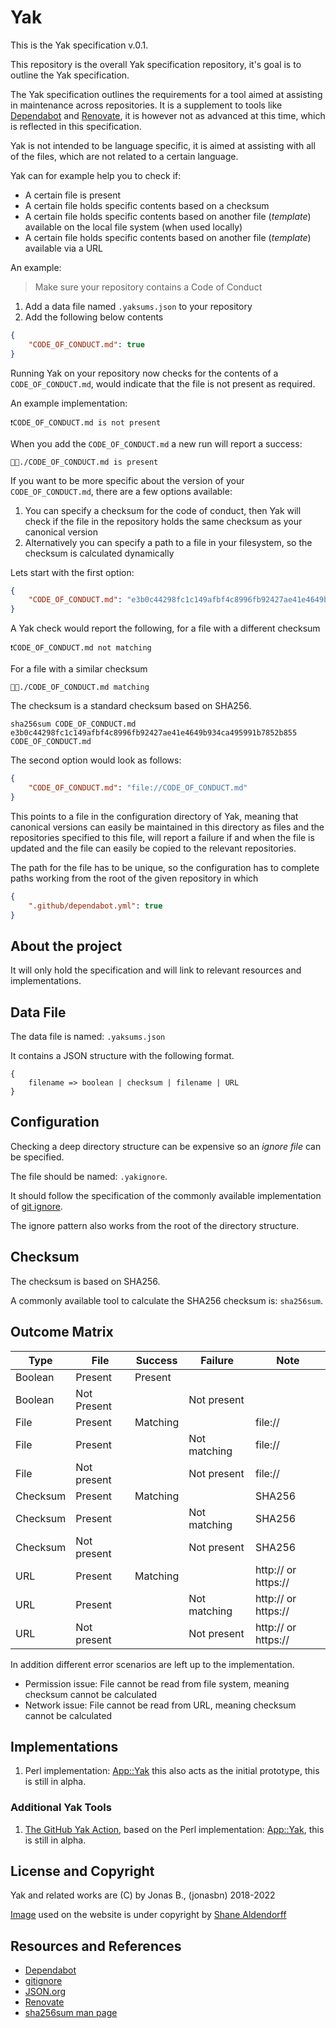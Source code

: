 # Yak

This is the Yak specification v.0.1.

This repository is the overall Yak specification repository, it's goal is to outline the Yak specification.

The Yak specification outlines the requirements for a tool aimed at assisting in maintenance across repositories. It is a supplement to tools like [Dependabot] and [Renovate], it is however not as advanced at this time, which is reflected in this specification.

Yak is not intended to be language specific, it is aimed at assisting with all of the files, which are not related to a certain language.

Yak can for example help you to check if:

- A certain file is present
- A certain file holds specific contents based on a checksum
- A certain file holds specific contents based on another file (_template_) available on the local file system (when used locally)
- A certain file holds specific contents based on another file (_template_) available via a URL

An example:

> Make sure your repository contains a Code of Conduct

1. Add a data file named `.yaksums.json` to your repository
2. Add the following below contents

```json
{
    "CODE_OF_CONDUCT.md": true
}
```

Running Yak on your repository now checks for the contents of a `CODE_OF_CONDUCT.md`, would indicate that the file is not present as required.

An example implementation:

```text
❗️CODE_OF_CONDUCT.md is not present
```

When you add the `CODE_OF_CONDUCT.md` a new run will report a success:

```text
👍🏻./CODE_OF_CONDUCT.md is present
```

If you want to be more specific about the version of your `CODE_OF_CONDUCT.md`, there are a few options available:

1. You can specify a checksum for the code of conduct, then Yak will check if the file in the repository holds the same checksum as your canonical version
2. Alternatively you can specify a path to a file in your filesystem, so the checksum is calculated dynamically

Lets start with the first option:

```json
{
    "CODE_OF_CONDUCT.md": "e3b0c44298fc1c149afbf4c8996fb92427ae41e4649b934ca495991b7852b855"
}
```

A Yak check would report the following, for a file with a different checksum

```text
❗️CODE_OF_CONDUCT.md not matching
```

For a file with a similar checksum

```text
👍🏻./CODE_OF_CONDUCT.md matching
```

The checksum is a standard checksum based on SHA256.

```shell
sha256sum CODE_OF_CONDUCT.md
e3b0c44298fc1c149afbf4c8996fb92427ae41e4649b934ca495991b7852b855  CODE_OF_CONDUCT.md
```

The second option would look as follows:

```json
{
    "CODE_OF_CONDUCT.md": "file://CODE_OF_CONDUCT.md"
}
```

This points to a file in the configuration directory of Yak, meaning that canonical versions can easily be maintained in this directory as files and the repositories specified to this file, will report a failure if and when the file is updated and the file can easily be copied to the relevant repositories.

The path for the file has to be unique, so the configuration has to complete paths working from the root of the given repository in which

```json
{
    ".github/dependabot.yml": true
}
```

## About the project

It will only hold the specification and will link to relevant resources and implementations.

## Data File

The data file is named: `.yaksums.json`

It contains a JSON structure with the following format.

```text
{
    filename => boolean | checksum | filename | URL
}
```

## Configuration

Checking a deep directory structure can be expensive so an _ignore file_ can be specified.

The file should be named: `.yakignore`.

It should follow the specification of the commonly available implementation of [git ignore][gitignore].

The ignore pattern also works from the root of the directory structure.

## Checksum

The checksum is based on SHA256.

A commonly available tool to calculate the SHA256 checksum is: `sha256sum`.

## Outcome Matrix

| Type     | File        | Success  | Failure      | Note                |
|----------|-------------|----------|--------------|---------------------|
| Boolean  | Present     | Present  |              |                     |
| Boolean  | Not Present |          | Not present  |                     |
| File     | Present     | Matching |              | file://             |
| File     | Present     |          | Not matching | file://             |
| File     | Not present |          | Not present  | file://             |
| Checksum | Present     | Matching |              | SHA256              |
| Checksum | Present     |          | Not matching | SHA256              |
| Checksum | Not present |          | Not present  | SHA256              |
| URL      | Present     | Matching |              | http:// or https:// |
| URL      | Present     |          | Not matching | http:// or https:// |
| URL      | Not present |          | Not present  | http:// or https:// |

In addition different error scenarios are left up to the implementation.

- Permission issue: File cannot be read from file system, meaning checksum cannot be calculated
- Network issue: File cannot be read from URL, meaning checksum cannot be calculated

## Implementations

1. Perl implementation: [App::Yak] this also acts as the initial prototype, this is still in alpha.

### Additional Yak Tools

1. [The GitHub Yak Action](https://github.com/jonasbn/github-action-yak), based on the Perl implementation: [App::Yak], this is still in alpha.

## License and Copyright

Yak and related works are (C) by Jonas B., (jonasbn) 2018-2022

[Image](https://unsplash.com/photos/3b3O75X0Jzg) used on the website is under copyright by [Shane Aldendorff](https://unsplash.com/@pluyar)

## Resources and References

- [Dependabot]
- [gitignore]
- [JSON.org][JSON]
- [Renovate]
- [sha256sum man page][sha256sum]

[JSON]: https://www.json.org/json-en.html
[Dependabot]: https://dependabot.com/
[App::Yak]: https://github.com/jonasbn/perl-app-yak
[gitignore]: https://git-scm.com/docs/gitignore
[sha256sum]: https://linux.die.net/man/1/sha256sum
[YAML]: https://yaml.org/
[JSON Schema]: https://json-schema.org/
[Renovate]: https://www.mend.io/free-developer-tools/renovate/
